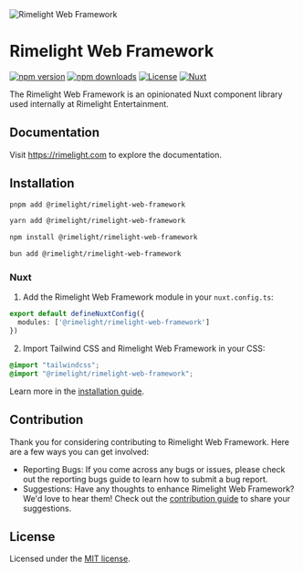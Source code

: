 <picture>
  <source media="(prefers-color-scheme: dark)" srcset="https://github.com/user-attachments/assets/91ceab67-89ce-4ef4-8678-4402a92baca5">
  <source media="(prefers-color-scheme: light)" srcset="https://github.com/user-attachments/assets/51526d6d-e5ec-41b4-aa37-242dec1cdb27">
  <img alt="Rimelight Web Framework" src="https://github.com/user-attachments/assets/51526d6d-e5ec-41b4-aa37-242dec1cdb27">
</picture>

# Rimelight Web Framework

[![npm version][npm-version-src]][npm-version-href]
[![npm downloads][npm-downloads-src]][npm-downloads-href]
[![License][license-src]][license-href]
[![Nuxt][nuxt-src]][nuxt-href]

The Rimelight Web Framework is an opinionated Nuxt component library used internally at Rimelight Entertainment.

## Documentation

Visit https://rimelight.com to explore the documentation.

## Installation

```bash [pnpm]
pnpm add @rimelight/rimelight-web-framework
```

```bash [yarn]
yarn add @rimelight/rimelight-web-framework
```

```bash [npm]
npm install @rimelight/rimelight-web-framework
```

```bash [bun]
bun add @rimelight/rimelight-web-framework
```

### Nuxt

1. Add the Rimelight Web Framework module in your `nuxt.config.ts`:

```ts [nuxt.config.ts]
export default defineNuxtConfig({
  modules: ['@rimelight/rimelight-web-framework']
})
```

2. Import Tailwind CSS and Rimelight Web Framework in your CSS:

```css [assets/css/main.css]
@import "tailwindcss";
@import "@rimelight/rimelight-web-framework";
```

Learn more in the [installation guide](https://ui.nuxt.com/getting-started/installation/nuxt).

## Contribution

Thank you for considering contributing to Rimelight Web Framework. Here are a few ways you can get involved:

- Reporting Bugs: If you come across any bugs or issues, please check out the reporting bugs guide to learn how to submit a bug report.
- Suggestions: Have any thoughts to enhance Rimelight Web Framework? We'd love to hear them! Check out the [contribution guide](https://ui.nuxt.com/getting-started/contribution) to share your suggestions.

## License

Licensed under the [MIT license](https://github.com/nuxt/ui/blob/v3/LICENSE.md).

<!-- Badges -->
[npm-version-src]: https://img.shields.io/npm/v/@rimelight/rimelight-web-framework/latest.svg?style=flat&colorA=18181B&colorB=28CF8D
[npm-version-href]: https://npmjs.com/package/@rimelight/rimelight-web-framework

[npm-downloads-src]: https://img.shields.io/npm/dm/@rimelight/rimelight-web-framework.svg?style=flat&colorA=18181B&colorB=28CF8D
[npm-downloads-href]: https://npm.chart.dev/@rimelight/rimelight-web-framework

[license-src]: https://img.shields.io/github/license/nuxt/ui.svg?style=flat&colorA=18181B&colorB=28CF8D
[license-href]: https://github.com/nuxt/ui/blob/v3/LICENSE.md

[nuxt-src]: https://img.shields.io/badge/Nuxt-18181B?logo=nuxt.js
[nuxt-href]: https://nuxt.com
